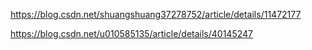 https://blog.csdn.net/shuangshuang37278752/article/details/11472177

https://blog.csdn.net/u010585135/article/details/40145247


